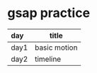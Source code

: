 # gsap practice

| day  | title        |
| :--- | ------------ |
| day1 | basic motion |
| day2 | timeline     |
